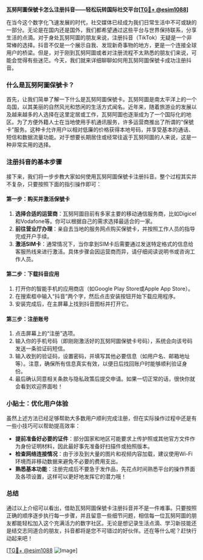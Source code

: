 **瓦努阿圖保號卡怎么注册抖音——轻松玩转国际社交平台[[TG💪+ @esim1088](https://t.me/s/esim1088)]**

在当今这个数字化飞速发展的时代，社交媒体已经成为我们日常生活中不可或缺的一部分。无论是在国内还是国外，我们都希望通过这些平台与世界保持联系，分享生活的点滴。对于身处瓦努阿圖的朋友来说，注册抖音（TikTok）无疑是一个非常棒的选择。抖音不仅是一个展示自我、发现新奇事物的地方，更是一个连接全球用户的桥梁。但是，对于刚到瓦努阿圖或者对注册流程不太熟悉的朋友们来说，可能会觉得有些迷茫。今天，我们就来详细聊聊如何用瓦努阿圖保號卡成功注册抖音。

### 什么是瓦努阿圖保號卡？

首先，让我们简单了解一下什么是瓦努阿圖保號卡。瓦努阿圖是南太平洋上的一个岛国，以其美丽的自然风光和悠闲的生活方式闻名。近年来，随着旅游业的发展以及越来越多的人选择在这里定居或工作，瓦努阿圖也逐渐成为了一个国际化的地区。为了方便外籍人士在当地使用手机通讯服务，许多运营商推出了所谓的“保號卡”服务。这种卡允许用户以相对低廉的价格获得本地号码，并享受基本的通话、短信和数据流量功能。对于想要长期居住或经常往返于瓦努阿圖的人来说，这是一种非常实用的选择。

### 注册抖音的基本步骤

接下来，我们将一步步教大家如何使用瓦努阿圖保號卡注册抖音。整个过程其实并不复杂，只要按照下面的指引操作即可：

#### 第一步：购买并激活保號卡
1. **选择合适的运营商**：瓦努阿圖目前有多家主要的移动通信服务商，比如Digicel和Vodafone等。你可以根据自己的需求选择最适合的一家。
2. **前往营业厅办理**：亲自去当地的服务网点购买保號卡，并按照工作人员的指导完成开户手续。
3. **激活SIM卡**：通常情况下，当你拿到SIM卡后需要通过发送特定格式的信息给客服热线来进行激活。具体步骤会因运营商而异，请仔细阅读说明书或咨询工作人员。

#### 第二步：下载抖音应用
1. 打开你的智能手机的应用商店（如Google Play Store或Apple App Store）。
2. 在搜索框中输入“抖音”两个字，然后点击安装按钮开始下载应用程序。
3. 安装完成后，在主屏幕上找到抖音图标并打开它。

#### 第三步：注册账号
1. 点击屏幕上的“注册”选项。
2. 输入你的手机号码（即刚刚激活好的瓦努阿圖保號卡号码），系统会向该号码发送一条验证码短信。
3. 输入收到的验证码，设置密码，并填写其他必要信息（如用户名、邮箱地址等）。注意，确保所有信息真实有效，以便日后找回账户时能够顺利验证身份。
4. 最后确认同意相关条款与隐私政策后提交申请。如果一切正常的话，很快你就会看到欢迎界面啦！

### 小贴士：优化用户体验
虽然上述方法已经足够帮助大多数用户顺利完成注册，但在实际操作过程中还是有一些小技巧可以帮助提高效率：
- **提前准备好必要的证件**：部分国家和地区可能要求上传护照或其他官方文件作为身份证明材料，因此最好事先准备好扫描件或拍照版本。
- **检查网络连接情况**：由于涉及到大量的图片和视频内容加载，建议使用Wi-Fi环境而非移动数据来避免不必要的费用支出。
- **熟悉基本功能**：注册完成后不要急于发作品，先花点时间熟悉平台的操作界面及各项设置，这样可以更好地发挥它的潜力哦！

### 总结
通过以上介绍可以看出，借助瓦努阿圖保號卡注册抖音并不是一件难事。只要按照正确的顺序逐步执行每一步骤，并且留意一些细节问题，相信每一位瓦努阿圖的朋友都能轻松加入这个充满活力的数字社区。无论是想记录生活点滴、学习新技能还是结交志同道合的朋友，抖音都将是您不可错过的好伙伴。还在等什么呢？赶快行动起来吧！

[[TG💪+ @esim1088](https://t.me/s/esim1088) ![Image](https://i.postimg.cc/4NQfJmqS/Snipaste-2025-05-13-00-14-12.png)]